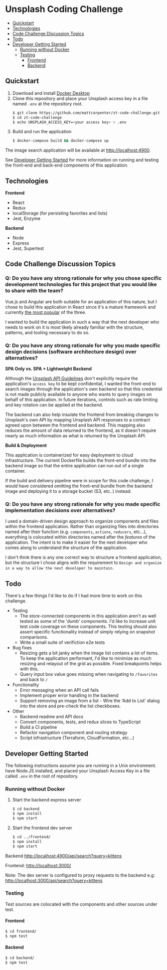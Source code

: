 # Unsplash Coding Challenge

- [Quickstart](#quickstart)
- [Technologies](#technologies)
- [Code Challenge Discussion Topics](#code-challenge-discussion-topics)
- [Todo](#todo)
- [Developer Getting Started](#developer-getting-started)
  * [Running without Docker](#running-without-docker)
  * [Testing](#testing)
    + [Frontend](#frontend)
    + [Backend](#backend)

## Quickstart
1. Download and install [Docker Desktop](https://www.docker.com/products/docker-desktop)
2. Clone this repository and place your Unsplash access key in a file named `.env` at the repository root.
    ```bash
    $ git clone https://github.com/mattcarpenter/zt-code-challenge.git
    $ cd zt-code-challenge
    $ echo UNSPLASH_ACCESS_KEY=<your access key> > .env
    ```
3. Build and run the application
    ```bash
    $ docker-compose build && docker-compose up
    ```
The image search application will be available at [http://localhost:4900](http://localhost:4900).

See [Developer Getting Started](#developer-getting-started) for more information on running and testing the front-end and back-end components of this application.

## Technologies

**Frontend**
* React
* Redux
* localStorage (for persisting favorites and lists)
* Jest, Enzyme

**Backend**
* Node
* Express
* Jest, Supertest

## Code Challenge Discussion Topics

### Q: Do you have any strong rationale for why you chose specific development technologies for this project that you would like to share with the team?

Vue.js and Angular are both suitable for an application of this nature, but I chose to build this application in React since it's a mature framework and currently [the most popular](https://www.npmtrends.com/react-vs-vue-vs-@angular/core) of the three. 

I wanted to build the application in such a way that the next developer who needs to work on it is most likely already familiar with the structure, patterns, and tooling necessary to do so.

### Q: Do you have any strong rationale for why you made specific design decisions (software architecture design) over alternatives?

**SPA Only vs. SPA + Lightweight Backend**

Although the [Unsplash API Guidelines](https://help.unsplash.com/en/articles/2511245-unsplash-api-guidelines) don't explicitly require the application's `access key` to be kept confidential, I wanted the front-end to search images through the application's own backend so that this credential is not made publicly available to anyone who wants to query images on behalf of this application. In future iterations, controls such as rate limiting and key rotation can be applied at the backend. 

The backend can also help insulate the frontend from breaking changes to Unsplash's own API by mapping Unsplash API responses to a contract agreed upon between the frontend and backend. This mapping also reduces the amount of data returned to the frontend, as it doesn't require nearly as much information as what is returned by the Unsplash API.

**Build & Deployment**

This application is containerized for easy deployment to cloud infrastructure. The current Dockerfile builds the front-end bundle into the backend image so that the entire application can run out of a single container.

If the build and delivery pipeline were in scope for this code challenge, I would have considered omitting the front-end bundle from the backend image and deploying it to a storage bucket (S3, etc..) instead.
 
### Q: Do you have any strong rationale for why you made specific implementation decisions over alternatives?

I used a domain-driven design approach to organize components and files within the frontend application. Rather than organizing files into directories named after their function (e.g. `components`, `actions`, `reducers`, etc...), everything is colocated within directories named after the _features_ of the application. The intent is to make it easier for the next developer who comes along to understand the structure of the application.

I don't think there is any one correct way to structure a frontend application, but the structure I chose aligns with the requirement to `Design and organize in a way to allow the next developer to maintain`.

##  Todo

There's a few things I'd like to do if I had more time to work on this challenge.

* Testing
  * The store-connected components in this application aren't as well tested as some of the 'dumb' components. I'd like to increase unit test code coverage on these components. This testing should also assert specific functionality instead of simply relying on snapshot comparisons.
  * Write a small suite of verifiction e2e tests
* Bug fixes
  * Resizing gets a bit janky when the image list contains a lot of items. To keep the application performant, I'd like to minimize as much resizing and relayout of the grid as possible. Fixed breakpoints helps with this. 
  * Query input box value goes missing when navigating to `/favorites` and back to `/`
* Functionality
  * Error messaging when an API call fails
  * Implement proper error handling in the backend
  * Support removing an image from a list - Wire the 'Add to List' dialog into the store and pre-check the list checkboxes.
* Other
  * Backend readme and API docs
  * Convert components, tests, and redux slices to TypeScript
  * Build a CI pipeline
  * Refactor navigation component and routing strategy
  * Script infrastructure (Terraform, CloudFormation, etc...)

## Developer Getting Started

The following instructions assume you are running in a Unix environment. have Node.JS installed, and placed your Unsplash Access Key in a file called `.env` in the root of repository.

### Running without Docker

1. Start the backend express server
    ```bash
    $ cd backend
    $ npm install
    $ npm start
   ```
2. Start the frontend dev server
    ```bash
    $ cd ../frontend/
    $ npm install
    $ npm start
    ```

Backend [http://localhost:4900/api/search?query=kittens](http://localhost:4900/api/search?query=kittens)

Frontend: [http://localhost:3000/](http://localhost:3000)

Note: The dev server is configured to proxy requests to the backend e.g: [http://localhost:3000/api/search?query=kittens](http://localhost:3000/api/search?query=kittens)

### Testing

Test sources are colocated with the components and other sources under test.

#### Frontend

```bash
$ cd frontend/
$ npm test
```

#### Backend

```bash
$ cd backend/
$ npm test
```
